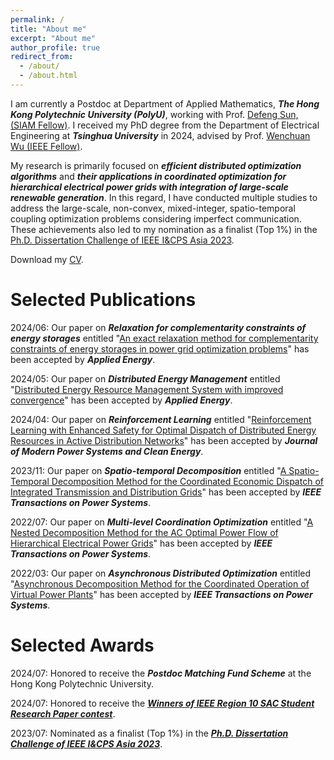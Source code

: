 ```yaml
---
permalink: /
title: "About me"
excerpt: "About me"
author_profile: true
redirect_from: 
  - /about/
  - /about.html
---
```


I am currently a Postdoc at Department of Applied Mathematics, _**The Hong Kong Polytechnic University (PolyU)**_, working with Prof. [Defeng Sun, (SIAM Fellow)](https://www.polyu.edu.hk/ama/people/academic-staff/prof-sun-defeng/). I received my PhD degree from the Department of Electrical Engineering at _**Tsinghua University**_ in 2024, advised by Prof. [Wenchuan Wu (IEEE Fellow)](https://www.eea.tsinghua.edu.cn/en/faculties/wuwench.htm).

My research is primarily focused on _**efficient distributed optimization algorithms**_ and _**their applications in coordinated optimization for hierarchical electrical power grids with integration of large-scale renewable generation**_. In this regard, I have conducted multiple studies to address the large-scale, non-convex, mixed-integer, spatio-temporal coupling optimization problems considering imperfect communication. These achievements also led to my nomination as a finalist (Top 1%) in the [Ph.D. Dissertation Challenge of IEEE I&CPS Asia 2023](https://mp.weixin.qq.com/s/mvwTmfKwyclKz9_x-txZdg).

Download my [CV](https://lalajiayou.github.io/WangQi_THU.github.io/files/CV_Qi_Wang_Tsinghua-20240712-v1.pdf).

Selected Publications
======
2024/06: Our paper on _**Relaxation for complementarity constraints of energy storages**_ entitled "[An exact relaxation method for complementarity constraints of energy storages in power grid optimization problems](https://www.sciencedirect.com/science/article/abs/pii/S0306261924009759)" has been accepted by _**Applied Energy**_.

2024/05: Our paper on _**Distributed Energy Management**_ entitled "[Distributed Energy Resource Management System with improved convergence](https://www.sciencedirect.com/science/article/abs/pii/S0306261924009498)" has been accepted by _**Applied Energy**_.

2024/04: Our paper on _**Reinforcement Learning**_ entitled "[Reinforcement Learning with Enhanced Safety for Optimal Dispatch of Distributed Energy Resources in Active Distribution Networks](https://ieeexplore.ieee.org/document/10505133)" has been accepted by _**Journal of Modern Power Systems and Clean Energy**_.

2023/11: Our paper on _**Spatio-temporal Decomposition**_ entitled "[A Spatio-Temporal Decomposition Method for the Coordinated Economic Dispatch of Integrated Transmission and Distribution Grids](https://ieeexplore.ieee.org/document/10309884)" has been accepted by _**IEEE Transactions on Power Systems**_.

2022/07: Our paper on _**Multi-level Coordination Optimization**_ entitled "[A Nested Decomposition Method for the AC Optimal Power Flow of Hierarchical Electrical Power Grids](https://ieeexplore.ieee.org/document/9841031)" has been accepted by _**IEEE Transactions on Power Systems**_.

2022/03: Our paper on _**Asynchronous Distributed Optimization**_ entitled "[Asynchronous Decomposition Method for the Coordinated Operation of Virtual Power Plants](https://ieeexplore.ieee.org/document/9743211)" has been accepted by _**IEEE Transactions on Power Systems**_.


Selected Awards
======
2024/07: Honored to receive the _**Postdoc Matching Fund Scheme**_ at the Hong Kong Polytechnic University.

2024/07: Honored to receive the [_**Winners of lEEE Region 10 SAC Student Research Paper contest**_](https://sac.ieeer10.org/srp-contest/).

2023/07: Nominated as a finalist (Top 1%) in the [_**Ph.D. Dissertation Challenge of IEEE I&CPS Asia 2023**_](https://mp.weixin.qq.com/s/mvwTmfKwyclKz9_x-txZdg).


<!-- <a href="https://info.flagcounter.com/qrVf"><img src="https://s01.flagcounter.com/count2/qrVf/bg_FFFFFF/txt_000000/border_CCCCCC/columns_2/maxflags_10/viewers_0/labels_1/pageviews_0/flags_0/percent_0/" alt="Flag Counter" border="0"></a> -->
